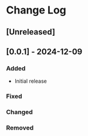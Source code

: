# Change Log

## [Unreleased]

## [0.0.1] - 2024-12-09

### Added
- Initial release

### Fixed

### Changed

### Removed
